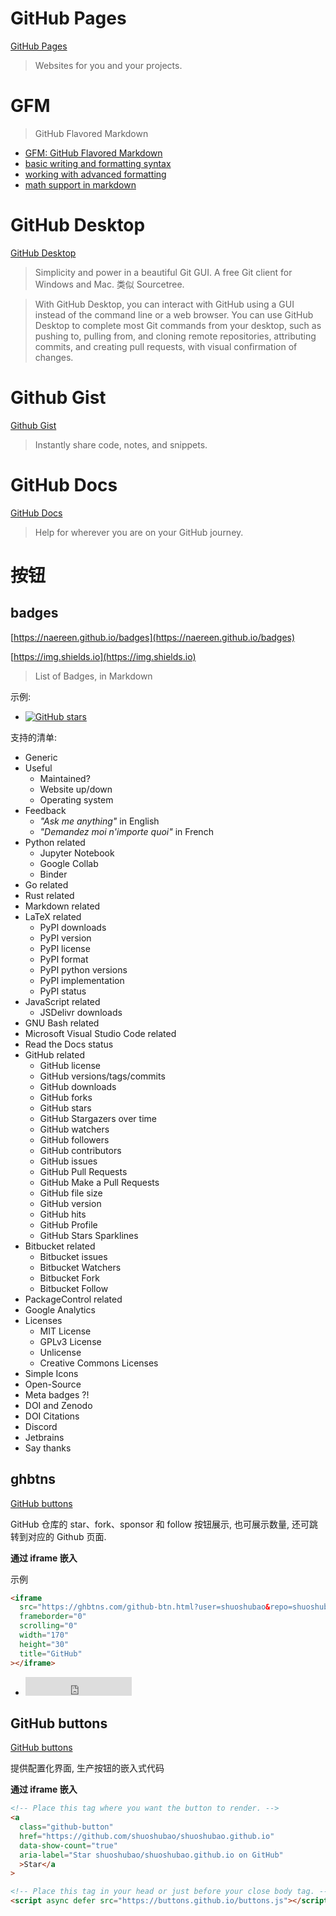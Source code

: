 # GitHub Pages

[GitHub Pages](https://pages.github.com)

> Websites for you and your projects.

# GFM

> GitHub Flavored Markdown

- [GFM: GitHub Flavored Markdown](https://github.github.com/gfm)
- [basic writing and formatting syntax](https://docs.github.com/en/get-started/writing-on-github/getting-started-with-writing-and-formatting-on-github/basic-writing-and-formatting-syntax)
- [working with advanced formatting](https://docs.github.com/en/get-started/writing-on-github/working-with-advanced-formatting)
- [math support in markdown](https://github.blog/2022-05-19-math-support-in-markdown)

# GitHub Desktop

[GitHub Desktop](https://desktop.github.com)

> Simplicity and power in a beautiful Git GUI. A free Git client for Windows and Mac. 类似 Sourcetree.

> With GitHub Desktop, you can interact with GitHub using a GUI instead of the command line or a web browser. You can use GitHub Desktop to complete most Git commands from your desktop, such as pushing to, pulling from, and cloning remote repositories, attributing commits, and creating pull requests, with visual confirmation of changes.

# Github Gist

[Github Gist](https://gist.github.com)

> Instantly share code, notes, and snippets.

# GitHub Docs

[GitHub Docs](https://docs.github.com)

> Help for wherever you are on your GitHub journey.

# 按钮

## badges

[https://naereen.github.io/badges](https://naereen.github.io/badges)

[https://img.shields.io](https://img.shields.io)

> List of Badges, in Markdown

示例:

- [![GitHub stars](https://img.shields.io/github/stars/shuoshubao/nbfe.svg?style=social&label=Star&maxAge=2592000)](https://GitHub.com/shuoshubao/nbfe/stargazers)

支持的清单:

- Generic
- Useful
  - Maintained?
  - Website up/down
  - Operating system
- Feedback
  - _"Ask me anything"_ in English
  - _"Demandez moi n'importe quoi"_ in French
- Python related
  - Jupyter Notebook
  - Google Collab
  - Binder
- Go related
- Rust related
- Markdown related
- LaTeX related
  - PyPI downloads
  - PyPI version
  - PyPI license
  - PyPI format
  - PyPI python versions
  - PyPI implementation
  - PyPI status
- JavaScript related
  - JSDelivr downloads
- GNU Bash related
- Microsoft Visual Studio Code related
- Read the Docs status
- GitHub related
  - GitHub license
  - GitHub versions/tags/commits
  - GitHub downloads
  - GitHub forks
  - GitHub stars
  - GitHub Stargazers over time
  - GitHub watchers
  - GitHub followers
  - GitHub contributors
  - GitHub issues
  - GitHub Pull Requests
  - GitHub Make a Pull Requests
  - GitHub file size
  - GitHub version
  - GitHub hits
  - GitHub Profile
  - GitHub Stars Sparklines
- Bitbucket related
  - Bitbucket issues
  - Bitbucket Watchers
  - Bitbucket Fork
  - Bitbucket Follow
- PackageControl related
- Google Analytics
- Licenses
  - MIT License
  - GPLv3 License
  - Unlicense
  - Creative Commons Licenses
- Simple Icons
- Open-Source
- Meta badges ?!
- DOI and Zenodo
- DOI Citations
- Discord
- Jetbrains
- Say thanks

## ghbtns

[GitHub buttons](https://ghbtns.com)

GitHub 仓库的 star、fork、sponsor 和 follow 按钮展示, 也可展示数量, 还可跳转到对应的 Github 页面.

**通过 iframe 嵌入**

示例

```html
<iframe
  src="https://ghbtns.com/github-btn.html?user=shuoshubao&repo=shuoshubao.github.io&type=star&count=true&size=large&v=2"
  frameborder="0"
  scrolling="0"
  width="170"
  height="30"
  title="GitHub"
></iframe>
```

- <iframe src="https://ghbtns.com/github-btn.html?user=shuoshubao&repo=shuoshubao.github.io&type=star&count=true&size=large&v=2" frameborder="0" scrolling="0" width="170" height="30" title="GitHub"></iframe>

## GitHub buttons

[GitHub buttons](https://buttons.github.io)

提供配置化界面, 生产按钮的嵌入式代码

**通过 iframe 嵌入**

```html
<!-- Place this tag where you want the button to render. -->
<a
  class="github-button"
  href="https://github.com/shuoshubao/shuoshubao.github.io"
  data-show-count="true"
  aria-label="Star shuoshubao/shuoshubao.github.io on GitHub"
  >Star</a
>

<!-- Place this tag in your head or just before your close body tag. -->
<script async defer src="https://buttons.github.io/buttons.js"></script>
```
